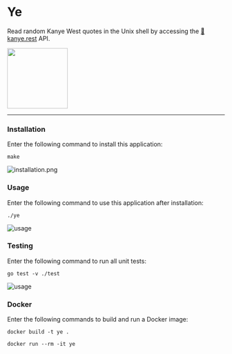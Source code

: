 # Ye

Read random Kanye West quotes in the Unix shell by accessing the [🌊 kanye.rest](https://kanye.rest/) API.

<img src="https://freepngimg.com/thumb/kanye_west/156143-kanye-rapper-west-free-download-png-hq.png" style="width:10em;height:auto;" />

---
### Installation
Enter the following command to install this application:
```
make
```
![installation.png](/assets/installation.png)

### Usage
Enter the following command to use this application after installation:
```
./ye
```
![usage](/assets/usage.png)

### Testing
Enter the following command to run all unit tests:
```
go test -v ./test
```
![usage](/assets/testing.png)

### Docker
Enter the following commands to build and run a Docker image:
```
docker build -t ye .
```
```
docker run --rm -it ye
```
